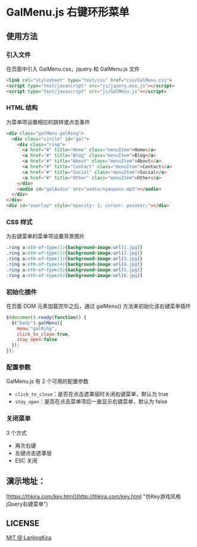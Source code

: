 # GalMenu.js 右键环形菜单
## 使用方法
### 引入文件
在页面中引入 GalMenu.css，jquery 和 GalMenu.js 文件
``` html
<link rel="stylesheet" type="text/css" href="css/GalMenu.css">
<script type="text/javascript" src="js/jquery.min.js"></script>
<script type="text/javascript" src="js/GalMenu.js"></script>
```
### HTML 结构
为菜单项设置相应的跳转或点击事件
``` html
<div class="galMenu galRing">
  <div class="circle" id="gal">
    <div class="ring">
      <a href="#" title="Home" class="menuItem">Home</a>
      <a href="#" title="Blog" class="menuItem">Blog</a>
      <a href="#" title="About" class="menuItem">About</a>
      <a href="#" title="Contact" class="menuItem">Contact</a>
      <a href="#" title="Social" class="menuItem">Social</a>
      <a href="#" title="Other" class="menuItem">Other</a>
    </div>
    <audio id="galAudio" src="audio/nyanpass.mp3"></audio>
  </div>
</div>
<div id="overlay" style="opacity: 1; cursor: pointer;"></div>
```
### CSS 样式
为右键菜单的菜单项设置背景图片
``` css
.ring a:nth-of-type(1){background-image:url(1.jpg)}
.ring a:nth-of-type(2){background-image:url(2.jpg)}
.ring a:nth-of-type(3){background-image:url(3.jpg)}
.ring a:nth-of-type(4){background-image:url(4.jpg)}
.ring a:nth-of-type(5){background-image:url(5.jpg)}
.ring a:nth-of-type(6){background-image:url(6.jpg)}
```
### 初始化插件
在页面 DOM 元素加载完毕之后，通过 galMenu() 方法来初始化该右键菜单插件
``` javascript
$(document).ready(function() {
  $("body").galMenu({
    menu:"galRing",
    click_to_close:true,
    stay_open:false
  });
});
```
### 配置参数
GalMenu.js 有 2 个可用的配置参数
 - `click_to_close`：是否在点击遮罩层时关闭右键菜单，默认为 true
 - `stay_open`：是否在点击菜单项后一直显示右键菜单，默认为 false

### 关闭菜单
3 个方式
 - 再次右键
 - 左键点击遮罩层
 - ESC 关闭

## 演示地址：
[https://thkira.com/key.html](http://thkira.com/key.html "仿Key游戏风格jQuery右键菜单") 

## LICENSE
[MIT @ LanlingKira](./LICENSE)
